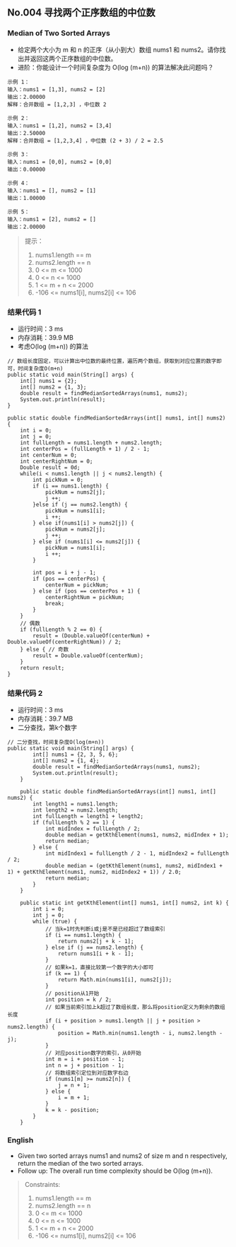 ## No.004 寻找两个正序数组的中位数
### Median of Two Sorted Arrays

* 给定两个大小为 m 和 n 的正序（从小到大）数组 nums1 和 nums2。请你找出并返回这两个正序数组的中位数。
* 进阶：你能设计一个时间复杂度为 O(log (m+n)) 的算法解决此问题吗？

```
示例 1：
输入：nums1 = [1,3], nums2 = [2]
输出：2.00000
解释：合并数组 = [1,2,3] ，中位数 2
```  
```
示例 2：
输入：nums1 = [1,2], nums2 = [3,4]
输出：2.50000
解释：合并数组 = [1,2,3,4] ，中位数 (2 + 3) / 2 = 2.5
```  
```
示例 3：
输入：nums1 = [0,0], nums2 = [0,0]
输出：0.00000
```  
```
示例 4：
输入：nums1 = [], nums2 = [1]
输出：1.00000
```  
```
示例 5：
输入：nums1 = [2], nums2 = []
输出：2.00000
```

> 提示：  
> 1. nums1.length == m  
> 2. nums2.length == n  
> 3. 0 <= m <= 1000  
> 4. 0 <= n <= 1000  
> 5. 1 <= m + n <= 2000  
> 6. -106 <= nums1[i], nums2[i] <= 106  

### 结果代码  1
*  运行时间：3 ms
*  内存消耗：39.9 MB
*  考虑O(log (m+n)) 的算法

```
// 数组长度固定，可以计算出中位数的最终位置，遍历两个数组，获取到对应位置的数字即可，时间复杂度O(m+n)
public static void main(String[] args) {
    int[] nums1 = {2};
    int[] nums2 = {1, 3};
    double result = findMedianSortedArrays(nums1, nums2);
    System.out.println(result);
}

public static double findMedianSortedArrays(int[] nums1, int[] nums2) {
    int i = 0;
    int j = 0;
    int fullLength = nums1.length + nums2.length;
    int centerPos = (fullLength + 1) / 2 - 1;
    int centerNum = 0;
    int centerRightNum = 0;
    Double result = 0d;
    while(i < nums1.length || j < nums2.length) {
        int pickNum = 0;
        if (i == nums1.length) {
            pickNum = nums2[j];
            j ++;
        }else if (j == nums2.length) {
            pickNum = nums1[i];
            i ++;
        } else if(nums1[i] > nums2[j]) {
            pickNum = nums2[j];
            j ++;
        } else if (nums1[i] <= nums2[j]) {
            pickNum = nums1[i];
            i ++;
        }

        int pos = i + j - 1;
        if (pos == centerPos) {
            centerNum = pickNum;
        } else if (pos == centerPos + 1) {
            centerRightNum = pickNum;
            break;
        }
    }
    // 偶数
    if (fullLength % 2 == 0) {
        result = (Double.valueOf(centerNum) + Double.valueOf(centerRightNum)) / 2;
    } else { // 奇数
        result = Double.valueOf(centerNum);
    }
    return result;
}
```

### 结果代码  2
*  运行时间：3 ms
*  内存消耗：39.7 MB
*  二分查找，第k个数字

```
// 二分查找，时间复杂度O(log(m+n))
public static void main(String[] args) {
        int[] nums1 = {2, 3, 5, 6};
        int[] nums2 = {1, 4};
        double result = findMedianSortedArrays(nums1, nums2);
        System.out.println(result);
    }

    public static double findMedianSortedArrays(int[] nums1, int[] nums2) {
        int length1 = nums1.length;
        int length2 = nums2.length;
        int fullLength = length1 + length2;
        if (fullLength % 2 == 1) {
            int midIndex = fullLength / 2;
            double median = getKthElement(nums1, nums2, midIndex + 1);
            return median;
        } else {
            int midIndex1 = fullLength / 2 - 1, midIndex2 = fullLength / 2;
            double median = (getKthElement(nums1, nums2, midIndex1 + 1) + getKthElement(nums1, nums2, midIndex2 + 1)) / 2.0;
            return median;
        }
    }

    public static int getKthElement(int[] nums1, int[] nums2, int k) {
        int i = 0;
        int j = 0;
        while (true) {
            // 当k=1时先判断i或j是不是已经超过了数组索引
            if (i == nums1.length) {
                return nums2[j + k - 1];
            } else if (j == nums2.length) {
                return nums1[i + k - 1];
            }
            // 如果k=1，直接比较第一个数字的大小即可
            if (k == 1) {
                return Math.min(nums1[i], nums2[j]);
            }
            // position从1开始
            int position = k / 2;
            // 如果当前索引加上k超过了数组长度，那么将position定义为剩余的数组长度
            if (i + position > nums1.length || j + position > nums2.length) {
                position = Math.min(nums1.length - i, nums2.length - j);
            }
            // 对应position数字的索引，从0开始
            int m = i + position - 1;
            int n = j + position - 1;
            // 将数组索引定位到对应数字右边
            if (nums1[m] >= nums2[n]) {
                j = n + 1;
            } else {
                i = m + 1;
            }
            k = k - position;
        }
    }
```

### English  
* Given two sorted arrays nums1 and nums2 of size m and n respectively, return the median of the two sorted arrays.
* Follow up: The overall run time complexity should be O(log (m+n)).

> Constraints:
> 1. nums1.length == m
> 2. nums2.length == n
> 3. 0 <= m <= 1000
> 4. 0 <= n <= 1000
> 5. 1 <= m + n <= 2000
> 6. -106 <= nums1[i], nums2[i] <= 106
